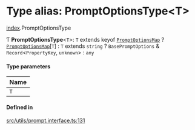 # Type alias: PromptOptionsType<T\>

[index](../modules/index.md).PromptOptionsType

Ƭ **PromptOptionsType**<`T`\>: `T` extends keyof [`PromptOptionsMap`](../classes/index.PromptOptionsMap.md) ? [`PromptOptionsMap`](../classes/index.PromptOptionsMap.md)[`T`] : `T` extends `string` ? `BasePromptOptions` & `Record`<`PropertyKey`, `unknown`\> : `any`

#### Type parameters

| Name |
| :------ |
| `T` |

#### Defined in

[src/utils/prompt.interface.ts:131](https://github.com/cenk1cenk2/listr2/blob/3146341/src/utils/prompt.interface.ts#L131)
